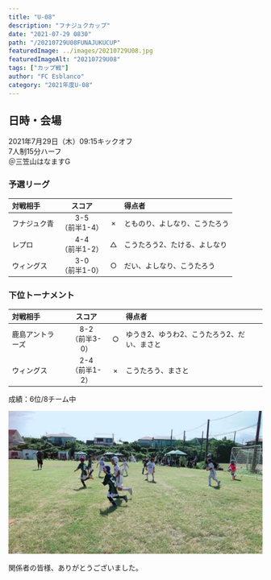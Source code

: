 ```yaml
---
title: "U-08"
description: "フナジュクカップ"
date: "2021-07-29 0830"
path: "/20210729U08FUNAJUKUCUP"
featuredImage: ../images/20210729U08.jpg
featuredImageAlt: "20210729U08"
tags: ["カップ戦"]
author: "FC Esblanco"
category: "2021年度U-08"
---
```


## 日時・会場

2021年7月29日（木）09:15キックオフ  
7人制15分ハーフ  
＠三笠山はなますG

### 予選リーグ

| 対戦相手| スコア |   | 得点者  |
|:----|:------:|:-:|:--------|
| フナジュク青 | 3-5<br>（前半1-4） | × |とものり、よしなり、こうたろう|
| レプロ| 4-4<br>（前半1-2） | △ |こうたろう2、たける、よしなり|
| ウィングス| 3-0<br>（前半1-0） | ○ |だい、よしなり、こうたろう|

### 下位トーナメント

| 対戦相手| スコア |   | 得点者  |
|:----|:------:|:-:|:--------|
| 鹿島アントラーズ | 8-2<br>（前半3-0） | ○ |ゆうき2、ゆうわ2、こうたろう2、だい、まさと|
| ウィングス | 2-4<br>（前半1-2） | × |こうたろう、まさと|

成績：6位/8チーム中  

![20210729U08](../images/20210729U08b.jpg "FunajukuCup")

<script src="https://adm.shinobi.jp/s/f9835040bccb6582c56df68b8f5ecca7"></script>

関係者の皆様、ありがとうございました。
